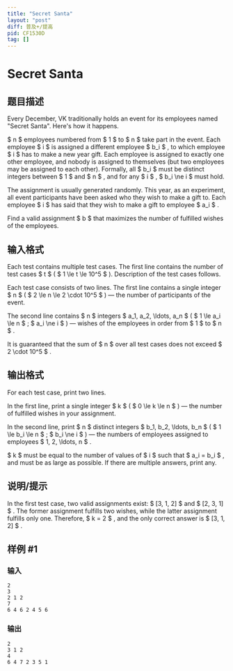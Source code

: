 ```yaml
---
title: "Secret Santa"
layout: "post"
diff: 普及+/提高
pid: CF1530D
tag: []
---
```


# Secret Santa

## 题目描述

Every December, VK traditionally holds an event for its employees named "Secret Santa". Here's how it happens.

 $ n $ employees numbered from $ 1 $ to $ n $ take part in the event. Each employee $ i $ is assigned a different employee $ b_i $ , to which employee $ i $ has to make a new year gift. Each employee is assigned to exactly one other employee, and nobody is assigned to themselves (but two employees may be assigned to each other). Formally, all $ b_i $ must be distinct integers between $ 1 $ and $ n $ , and for any $ i $ , $ b_i \ne i $ must hold.

The assignment is usually generated randomly. This year, as an experiment, all event participants have been asked who they wish to make a gift to. Each employee $ i $ has said that they wish to make a gift to employee $ a_i $ .

Find a valid assignment $ b $ that maximizes the number of fulfilled wishes of the employees.

## 输入格式

Each test contains multiple test cases. The first line contains the number of test cases $ t $ ( $ 1 \le t \le 10^5 $ ). Description of the test cases follows.

Each test case consists of two lines. The first line contains a single integer $ n $ ( $ 2 \le n \le 2 \cdot 10^5 $ ) — the number of participants of the event.

The second line contains $ n $ integers $ a_1, a_2, \ldots, a_n $ ( $ 1 \le a_i \le n $ ; $ a_i \ne i $ ) — wishes of the employees in order from $ 1 $ to $ n $ .

It is guaranteed that the sum of $ n $ over all test cases does not exceed $ 2 \cdot 10^5 $ .

## 输出格式

For each test case, print two lines.

In the first line, print a single integer $ k $ ( $ 0 \le k \le n $ ) — the number of fulfilled wishes in your assignment.

In the second line, print $ n $ distinct integers $ b_1, b_2, \ldots, b_n $ ( $ 1 \le b_i \le n $ ; $ b_i \ne i $ ) — the numbers of employees assigned to employees $ 1, 2, \ldots, n $ .

 $ k $ must be equal to the number of values of $ i $ such that $ a_i = b_i $ , and must be as large as possible. If there are multiple answers, print any.

## 说明/提示

In the first test case, two valid assignments exist: $ [3, 1, 2] $ and $ [2, 3, 1] $ . The former assignment fulfills two wishes, while the latter assignment fulfills only one. Therefore, $ k = 2 $ , and the only correct answer is $ [3, 1, 2] $ .

## 样例 #1

### 输入

```
2
3
2 1 2
7
6 4 6 2 4 5 6
```

### 输出

```
2
3 1 2
4
6 4 7 2 3 5 1
```

